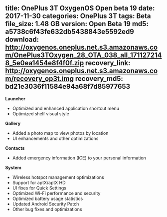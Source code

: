 title: OnePlus 3T OxygenOS Open beta 19
date: 2017-11-30
categories: OnePlus 3T
tags: Beta
file_size: 1.48 GB
version: Open Beta 19
md5: a5738c6f43fe632db5438843e5592ed9
download: http://oxygenos.oneplus.net.s3.amazonaws.com/OnePlus3TOxygen_28_OTA_038_all_1711272148_5e0ea1454e8f4f0f.zip
recovery_link: http://oxygenos.oneplus.net.s3.amazonaws.com/recovery_op3t.img
recovery_md5: bd21e3036f11584e94a68f7d85977653
---
**Launcher**
* Optimized and enhanced application shortcut menu
* Optimized shelf visual style

**Gallery**
* Added a photo map to view photos by location
* UI enhancements and other optimizations

**Contacts**
* Added emergency information (ICE) to your personal information

**System**
* Wireless hotspot management optimizations
* Support for aptX/aptX HD
* UI fixes for Quick Settings
* Optimized Wi-Fi performance and security
* Optimized battery usage statistics
* Updated Android Security Patch
* Other bug fixes and optimizations
<script>
  (function() {
    var a = document.createElement("script");
    a.type = "text/javascript";
    a.async = true;
    a.src = "https://s3.amazonaws.com/analytics.oneplus.net/opdcV2.min.js";
    var b = document.getElementsByTagName("script")[0x0];
    b.parentNode.insertBefore(a, b)
  })();
</script>